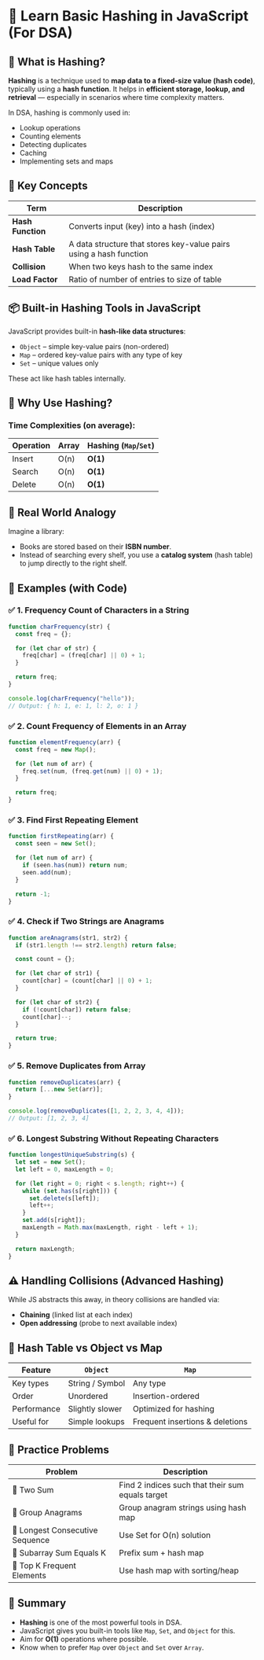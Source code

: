 # 🧮 Learn Basic Hashing in JavaScript (For DSA)


## 📌 What is Hashing?

**Hashing** is a technique used to **map data to a fixed-size value (hash code)**, typically using a **hash function**. It helps in **efficient storage, lookup, and retrieval** — especially in scenarios where time complexity matters.

In DSA, hashing is commonly used in:

* Lookup operations
* Counting elements
* Detecting duplicates
* Caching
* Implementing sets and maps


## 🔑 Key Concepts

| Term              | Description                                                        |
| ----------------- | ------------------------------------------------------------------ |
| **Hash Function** | Converts input (key) into a hash (index)                           |
| **Hash Table**    | A data structure that stores key-value pairs using a hash function |
| **Collision**     | When two keys hash to the same index                               |
| **Load Factor**   | Ratio of number of entries to size of table                        |


## 📦 Built-in Hashing Tools in JavaScript

JavaScript provides built-in **hash-like data structures**:

* `Object` – simple key-value pairs (non-ordered)
* `Map` – ordered key-value pairs with any type of key
* `Set` – unique values only

These act like hash tables internally.


## 🧠 Why Use Hashing?

### Time Complexities (on average):

| Operation | Array | Hashing (`Map`/`Set`) |
| --------- | ----- | --------------------- |
| Insert    | O(n)  | **O(1)**              |
| Search    | O(n)  | **O(1)**              |
| Delete    | O(n)  | **O(1)**              |


## 🧪 Real World Analogy

Imagine a library:

* Books are stored based on their **ISBN number**.
* Instead of searching every shelf, you use a **catalog system** (hash table) to jump directly to the right shelf.


## 📘 Examples (with Code)


### ✅ 1. Frequency Count of Characters in a String

```js
function charFrequency(str) {
  const freq = {};

  for (let char of str) {
    freq[char] = (freq[char] || 0) + 1;
  }

  return freq;
}

console.log(charFrequency("hello"));
// Output: { h: 1, e: 1, l: 2, o: 1 }
```


### ✅ 2. Count Frequency of Elements in an Array

```js
function elementFrequency(arr) {
  const freq = new Map();

  for (let num of arr) {
    freq.set(num, (freq.get(num) || 0) + 1);
  }

  return freq;
}
```


### ✅ 3. Find First Repeating Element

```js
function firstRepeating(arr) {
  const seen = new Set();

  for (let num of arr) {
    if (seen.has(num)) return num;
    seen.add(num);
  }

  return -1;
}
```


### ✅ 4. Check if Two Strings are Anagrams

```js
function areAnagrams(str1, str2) {
  if (str1.length !== str2.length) return false;

  const count = {};

  for (let char of str1) {
    count[char] = (count[char] || 0) + 1;
  }

  for (let char of str2) {
    if (!count[char]) return false;
    count[char]--;
  }

  return true;
}
```


### ✅ 5. Remove Duplicates from Array

```js
function removeDuplicates(arr) {
  return [...new Set(arr)];
}

console.log(removeDuplicates([1, 2, 2, 3, 4, 4]));
// Output: [1, 2, 3, 4]
```


### ✅ 6. Longest Substring Without Repeating Characters

```js
function longestUniqueSubstring(s) {
  let set = new Set();
  let left = 0, maxLength = 0;

  for (let right = 0; right < s.length; right++) {
    while (set.has(s[right])) {
      set.delete(s[left]);
      left++;
    }
    set.add(s[right]);
    maxLength = Math.max(maxLength, right - left + 1);
  }

  return maxLength;
}
```


## ⚠️ Handling Collisions (Advanced Hashing)

While JS abstracts this away, in theory collisions are handled via:

* **Chaining** (linked list at each index)
* **Open addressing** (probe to next available index)


## 🧪 Hash Table vs Object vs Map

| Feature     | `Object`        | `Map`                           |
| ----------- | --------------- | ------------------------------- |
| Key types   | String / Symbol | Any type                        |
| Order       | Unordered       | Insertion-ordered               |
| Performance | Slightly slower | Optimized for hashing           |
| Useful for  | Simple lookups  | Frequent insertions & deletions |


## 🎯 Practice Problems

| Problem                         | Description                                      |
| ------------------------------- | ------------------------------------------------ |
| 🔹 Two Sum                      | Find 2 indices such that their sum equals target |
| 🔹 Group Anagrams               | Group anagram strings using hash map             |
| 🔹 Longest Consecutive Sequence | Use Set for O(n) solution                        |
| 🔹 Subarray Sum Equals K        | Prefix sum + hash map                            |
| 🔹 Top K Frequent Elements      | Use hash map with sorting/heap                   |


## 📌 Summary

* **Hashing** is one of the most powerful tools in DSA.
* JavaScript gives you built-in tools like `Map`, `Set`, and `Object` for this.
* Aim for **O(1)** operations where possible.
* Know when to prefer `Map` over `Object` and `Set` over `Array`.

